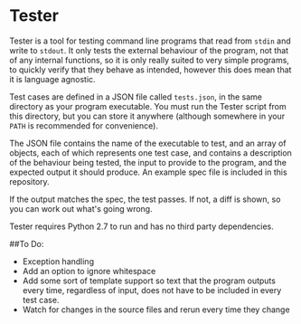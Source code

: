 # Tester

Tester is a tool for testing command line programs that read from `stdin` and write to `stdout`. It only tests the external behaviour of the program, not that of any internal functions, so it is only really suited to very simple programs, to quickly verify that they behave as intended, however this does mean that it is language agnostic.

Test cases are defined in a JSON file called `tests.json`, in the same directory as your program executable. You must run the Tester script from this directory, but you can store it anywhere (although somewhere in your `PATH` is recommended for convenience).

The JSON file contains the name of the executable to test, and an array of objects, each of which represents one test case, and contains a description of the behaviour being tested, the input to provide to the program, and the expected output it should produce. An example spec file is included in this repository.

If the output matches the spec, the test passes. If not, a diff is shown, so you can work out what's going wrong.

Tester requires Python 2.7 to run and has no third party dependencies.

##To Do:
- Exception handling
- Add an option to ignore whitespace
- Add some sort of template support so text that the program outputs every time, regardless of input, does not have to be included in every test case.
- Watch for changes in the source files and rerun every time they change
